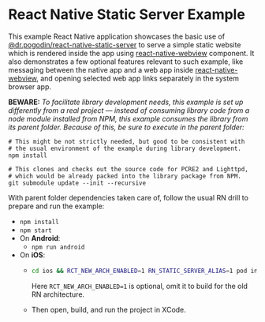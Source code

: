 # React Native Static Server Example

This example React Native application showcases the basic use of
[@dr.pogodin/react-native-static-server] to serve a simple static website which
is rendered inside the app using [react-native-webview] component. It also
demonstrates a few optional features relevant to such example, like messaging
between the native app and a web app inside [react-native-webview], and opening
selected web app links separately in the system browser app.

**BEWARE:** _To facilitate library development needs, this example is set up
differently from a real project &mdash; instead of consuming library code from
a node module installed from NPM, this example consumes the library from its
parent folder. Because of this, be sure to execute in the parent folder:_
```shell
# This might be not strictly needed, but good to be consistent with
# the usual environment of the example during library development.
npm install

# This clones and checks out the source code for PCRE2 and Lighttpd,
# which would be already packed into the library package from NPM.
git submodule update --init --recursive
```

With parent folder dependencies taken care of, follow the usual RN drill
to prepare and run the example:
- `npm install`
- `npm start`
- On **Android**:
  - `npm run android`
- On **iOS**:
  - ```sh
    cd ios && RCT_NEW_ARCH_ENABLED=1 RN_STATIC_SERVER_ALIAS=1 pod install
    ```
    Here `RCT_NEW_ARCH_ENABLED=1` is optional, omit it to build for the old RN
    architecture.

  - Then open, build, and run the project in XCode.

[@dr.pogodin/react-native-static-server]: https://www.npmjs.com/package/@dr.pogodin/react-native-static-server
[react-native-webview]: https://www.npmjs.com/package/react-native-webview

